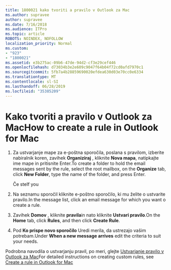 ```yaml
---
title: 1800021 kako tvoriti a pravilo v Outlook za Mac
ms.author: supravee
author: supravee
ms.date: 7/16/2018
ms.audience: ITPro
ms.topic: article
ROBOTS: NOINDEX, NOFOLLOW
localization_priority: Normal
ms.custom:
- "923"
- "1800021"
ms.assetid: e3b275ac-09b6-47de-94d2-cf3e29cef446
ms.openlocfilehash: d73034b3e2e609c9047f64b04f72cd0afd7970c1
ms.sourcegitcommit: 5fb7a4b28859690020efdea630d03e70cc0e6334
ms.translationtype: MT
ms.contentlocale: sl-SI
ms.lasthandoff: 06/28/2019
ms.locfileid: "35385209"
---
```

# <a name="how-to-create-a-rule-in-outlook-for-mac"></a><span data-ttu-id="cb806-102">Kako tvoriti a pravilo v Outlook za Mac</span><span class="sxs-lookup"><span data-stu-id="cb806-102">How to create a rule in Outlook for Mac</span></span>

1. <span data-ttu-id="cb806-103">Za ustvarjanje mape za e-poštna sporočila, poslana s pravilom, izberite nabiralnik koren, zavihek **Organiziraj** , kliknite **Nova mapa**, natipkajte ime mape in pritisnite Enter.</span><span class="sxs-lookup"><span data-stu-id="cb806-103">To create a folder to hold the email messages sent by the rule, select the root mailbox, on the **Organize** tab, click **New Folder**, type the name of the folder, and press Enter.</span></span>

    <span data-ttu-id="cb806-104">Če ste</span><span class="sxs-lookup"><span data-stu-id="cb806-104">If you</span></span> 

2. <span data-ttu-id="cb806-105">Na seznamu sporočil kliknite e-poštno sporočilo, ki mu želite o ustvarite pravilo.</span><span class="sxs-lookup"><span data-stu-id="cb806-105">In the message list, click an email message for which you want o create a rule.</span></span>

3. <span data-ttu-id="cb806-106">Zavihek **Domov** , kliknite **pravila**in nato kliknite **Ustvari pravilo**.</span><span class="sxs-lookup"><span data-stu-id="cb806-106">On the **Home** tab, click **Rules**, and then click **Create Rule**.</span></span>

4. <span data-ttu-id="cb806-107">Pod **Ko prispe novo sporočilo** Uredi merila, da ustrezajo vašim potrebam.</span><span class="sxs-lookup"><span data-stu-id="cb806-107">Under **When a new message arrives** edit the criteria to suit your needs.</span></span> 

<span data-ttu-id="cb806-108">Podrobna navodila o ustvarjanju pravil, po meri, glejte [Ustvarjanje pravilo v Outlook za Mac](https://aka.ms/AA1uy0v)</span><span class="sxs-lookup"><span data-stu-id="cb806-108">For detailed instructions on creating custom rules, see [Create a rule in Outlook for Mac](https://aka.ms/AA1uy0v)</span></span>
  